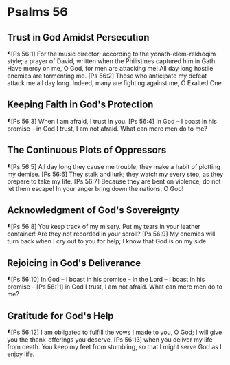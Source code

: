 # Psalms 56

## Trust in God Amidst Persecution
¶[Ps 56:1] For the music director; according to the yonath-elem-rekhoqim style; a prayer of David, written when the Philistines captured him in Gath. Have mercy on me, O God, for men are attacking me! All day long hostile enemies are tormenting me.
[Ps 56:2] Those who anticipate my defeat attack me all day long. Indeed, many are fighting against me, O Exalted One.

## Keeping Faith in God's Protection
¶[Ps 56:3] When I am afraid, I trust in you.
[Ps 56:4] In God – I boast in his promise – in God I trust, I am not afraid. What can mere men do to me?

## The Continuous Plots of Oppressors
¶[Ps 56:5] All day long they cause me trouble; they make a habit of plotting my demise.
[Ps 56:6] They stalk and lurk; they watch my every step, as they prepare to take my life.
[Ps 56:7] Because they are bent on violence, do not let them escape! In your anger bring down the nations, O God!

## Acknowledgment of God's Sovereignty
¶[Ps 56:8] You keep track of my misery. Put my tears in your leather container! Are they not recorded in your scroll?
[Ps 56:9] My enemies will turn back when I cry out to you for help; I know that God is on my side.

## Rejoicing in God's Deliverance
¶[Ps 56:10] In God – I boast in his promise – in the Lord – I boast in his promise –
[Ps 56:11] in God I trust, I am not afraid. What can mere men do to me?

## Gratitude for God's Help
¶[Ps 56:12] I am obligated to fulfill the vows I made to you, O God; I will give you the thank-offerings you deserve,
[Ps 56:13] when you deliver my life from death. You keep my feet from stumbling, so that I might serve God as I enjoy life.
